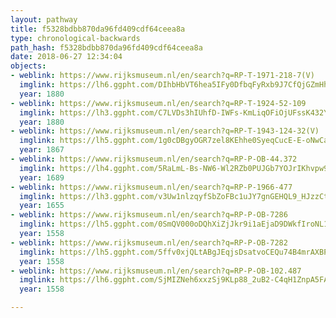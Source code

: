 ```yaml
---
layout: pathway
title: f5328bdbb870da96fd409cdf64ceea8a
type: chronological-backwards
path_hash: f5328bdbb870da96fd409cdf64ceea8a
date: 2018-06-27 12:34:04
objects:
- weblink: https://www.rijksmuseum.nl/en/search?q=RP-T-1971-218-7(V)
  imglink: https://lh6.ggpht.com/DIhbHbVT6hea5IFy0DfbqFyRxb9J7CfQjGZmHhV7SQHRiUKk0lKO3ZZni3R8NMhOz0ZJ6cst1M_5MPjMqqEPGEKquxOX=s200
  year: 1880
- weblink: https://www.rijksmuseum.nl/en/search?q=RP-T-1924-52-109
  imglink: https://lh3.ggpht.com/C7LVDs3hIUhfD-IWFs-KmLiqOFiOjUFssK432YclPbl1syqya878juBcMTJNLJ365eMVwZua0AFRQlG5Be8r2lnXazw=s200
  year: 1880
- weblink: https://www.rijksmuseum.nl/en/search?q=RP-T-1943-124-32(V)
  imglink: https://lh5.ggpht.com/1g0cDBgyOGR7zel8KEhhe0SyeqCucE-E-oNwCaK7d2Xz7xow034LV464G3CJGiksq4h_4Xwogw7AlLMGN_nqsVVsSpU=s200
  year: 1867
- weblink: https://www.rijksmuseum.nl/en/search?q=RP-P-OB-44.372
  imglink: https://lh4.ggpht.com/5RaLmL-Bs-NW6-Wl2RZb0PUJGb7YOJrIKhvpw9M5sESPINo3zKn3-5ZPJtOixAlWVIfM357ToFEGH9qnsfoBV7ecUg=s200
  year: 1689
- weblink: https://www.rijksmuseum.nl/en/search?q=RP-P-1966-477
  imglink: https://lh3.ggpht.com/v3Uw1nlzqyfSbZoFBc1uJY7gnGEHQL9_HJzzCtgTHUakEmXg701HezBzhUVXtTzjba1ZMkuuluzT267NtV78Zw5RmXs=s200
  year: 1655
- weblink: https://www.rijksmuseum.nl/en/search?q=RP-P-OB-7286
  imglink: https://lh5.ggpht.com/0SmQV000oDQhXiZjJkr9i1aEjaD9DWkfIroNL1ekq3Rg000ETGlRY2gZiS8AozUUNSXFkKpo6llbyBfTscNji3RBnEg=s200
  year: 1558
- weblink: https://www.rijksmuseum.nl/en/search?q=RP-P-OB-7282
  imglink: https://lh5.ggpht.com/5ffv0xjQLtABgJEqjsDsatvoCEQu74B4mrAXBPe4oXr4ZWleZq_Sd8cc1iW_jqx3pXdKATuQP30uufy8T2tl7yZBBXs=s200
  year: 1558
- weblink: https://www.rijksmuseum.nl/en/search?q=RP-P-OB-102.487
  imglink: https://lh6.ggpht.com/SjMIZNeh6xxzSj9KLp88_2uB2-C4qH1ZnpA5FAVI4i7MQQOhFa59NC2r3GPbhBDdtEkyqZhBgYo02xbDYbA8fYomOg=s200
  year: 1558

---
```

